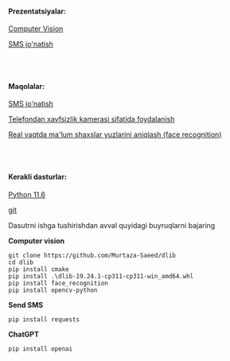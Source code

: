 #### Prezentatsiyalar:

[Computer Vision](https://www.canva.com/design/DAFyWdjWpcM/QIeMAKBK79nPjxOorhuopQ/edit?utm_content=DAFyWdjWpcM&utm_campaign=designshare&utm_medium=link2&utm_source=sharebutton)

[SMS jo'natish](https://www.canva.com/design/DAFzQShpARw/5QiJwPLXAZIsX4Clb5cdoA/edit?utm_content=DAFzQShpARw&utm_campaign=designshare&utm_medium=link2&utm_source=sharebutton)

<br><br>
#### Maqolalar:

[SMS jo'natish](https://telegra.ph/Pythonda-SMS-jonatish-10-29)

[Telefondan xavfsizlik kamerasi sifatida foydalanish](https://telegra.ph/IP-Webcamni-Pythonda-OpenCV-bilan-ishlatish-10-31)

[Real vaqtda ma'lum shaxslar yuzlarini aniqlash (face recognition)](https://telegra.ph/Real-vaqtda-yuzlarni-yan-olish-11-02)

<br><br>
#### Kerakli dasturlar:

[Python 11.6](https://telegra.ph/Real-vaqtda-yuzlarni-yan-olish-11-02)

[git](https://github.com/git-for-windows/git/releases/download/v2.42.0.windows.2/Git-2.42.0.2-64-bit.exe)

Dasutrni ishga tushirishdan avval quyidagi buyruqlarni bajaring

**Computer vision**
```commandline
git clone https://github.com/Murtaza-Saeed/dlib
cd dlib
pip install cmake
pip install .\dlib-19.24.1-cp311-cp311-win_amd64.whl
pip install face_recognition
pip install opencv-python
```
**Send SMS**

```commandline
pip install requests
```

**ChatGPT**

```commandline
pip install openai
```